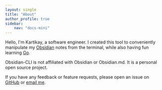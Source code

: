 ```yaml
---
layout: single
title: "About"
author_profile: true
sidebar:
    nav: "docs-mini"
---
```


Hello, I'm Kartikay, a software engineer. I created this tool to conveniently manipulate my [Obsidian](https://obsidian.md/) notes from the terminal, while also having fun learning [Go](https://golang.org/).

Obsidian-CLI is not affiliated with Obsidian or Obsidian.md. It is a personal open source project.

If you have any feedback or feature requests, please open an issue on [GitHub](https://github.com/Yakitrak/obsidian-cli/issues) or [email me](mailto:kartikayjainwal@gmail.com).
